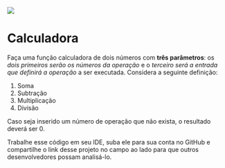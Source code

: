 ![](https://s3.amazonaws.com/joy-class/production/instances/9f0d4f4265224558b55ff9318dca95b41662057494606.png)

# Calculadora

Faça uma função calculadora de dois números com **três parâmetros**: os *dois primeiros serão os números da operação* e o *terceiro será a entrada que definirá a operação* a ser executada. Considera a seguinte definição:

1. Soma
2. Subtração
3. Multiplicação
4. Divisão

Caso seja inserido um número de operação que não exista, o resultado deverá ser 0.

Trabalhe esse código em seu IDE, suba ele para sua conta no GitHub e compartilhe o link desse projeto no campo ao lado para que outros desenvolvedores possam analisá-lo.